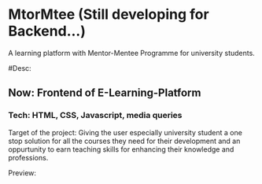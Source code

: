 # MtorMtee (Still developing for Backend...)
A learning platform with Mentor-Mentee Programme for university students.

#Desc:
## Now: Frontend of E-Learning-Platform
### Tech: HTML, CSS, Javascript, media queries

Target of the project: Giving the user especially university student a one stop solution for all the courses they need for their development and an oppurtunity to earn teaching skills for enhancing their knowledge and professions.


Preview:
